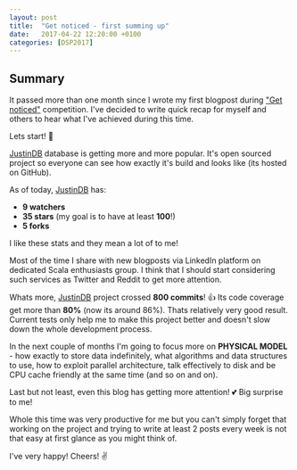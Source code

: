 ```yaml
---
layout: post
title:  "Get noticed - first summing up"
date:   2017-04-22 12:20:00 +0100
categories: [DSP2017]
---
```


## Summary
It passed more than one month since I wrote my first blogpost during ["Get noticed"][get-noticed] competition.
I've decided to write quick recap for myself and others to hear what I've achieved during this time.

Lets start! 💪

[JustinDB][justindb] database is getting more and more popular. It's open sourced project so everyone can see how exactly it's build and looks like (its hosted on GitHub).

As of today, [JustinDB][justindb] has:
- **9 watchers**
- **35 stars** (my goal is to have at least **100**!)
- **5 forks**

I like these stats and they mean a lot of to me!

Most of the time I share with new blogposts via LinkedIn platform on dedicated Scala enthusiasts group. I think that I should start considering such services as Twitter and Reddit to get more attention.

Whats more, [JustinDB][justindb] project crossed **800 commits**! 👍
Its code coverage get more than **80%** (now its around 86%). Thats relatively very good result. Current tests only help me to make this project better and doesn't slow down the whole development process.

In the next couple of months I'm going to focus more on **PHYSICAL MODEL** - how exactly to store data indefinitely, what algorithms and data structures to use, how to exploit parallel architecture, talk effectively to disk and be CPU cache friendly at the same time (and so on and on).

Last but not least, even this blog has getting more attention! 💕 Big surprise to me!

Whole this time was very productive for me but you can't simply forget that working on the project and trying to write at least 2 posts every week is not that easy at first glance as you might think of.

I've very happy! Cheers! ✌️

[justindb]: https://github.com/speedcom/JustinDB
[get-noticed]: http://speedcom.github.io/dsp2017/2017/03/12/get-noticed.html
